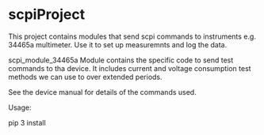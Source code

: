 # scpiProject

This project contains modules that send scpi commands to instruments e.g. 34465a multimeter.
Use it to set up measuremnts and log the data.

scpi_module_34465a Module contains the specific code to send test commands to tha device.
It includes current and voltage consumption test methods we can use to over extended periods.

See the device manual for details of the commands used.

Usage:

pip 3 install 
